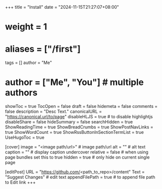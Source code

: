+++
title = "Install"
date = "2024-11-15T21:27:07+08:00"
# weight = 1
# aliases = ["/first"]
tags = []
author = "Me"
# author = ["Me", "You"] # multiple authors
showToc = true
TocOpen = false
draft = false
hidemeta = false
comments = false
description = "Desc Text."
canonicalURL = "https://canonical.url/to/page"
disableHLJS = true # to disable highlightjs
disableShare = false
hideSummary = false
searchHidden = true
ShowReadingTime = true
ShowBreadCrumbs = true
ShowPostNavLinks = true
ShowWordCount = true
ShowRssButtonInSectionTermList = true
UseHugoToc = true

[cover]
    image = "<image path/url>" # image path/url
    alt = "<alt text>" # alt text
    caption = "<text>" # display caption undercover
    relative = false # when using page bundles set this to true
    hidden = true # only hide on current single page

[editPost]
    URL = "https://github.com/<path_to_repo>/content"
    Text = "Suggest Changes" # edit text
    appendFilePath = true # to append file path to Edit link
+++

